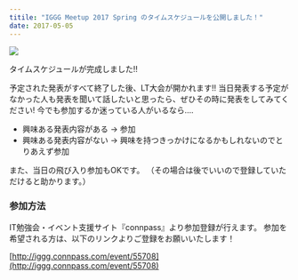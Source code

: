 ```yaml
---
titile: "IGGG Meetup 2017 Spring のタイムスケジュールを公開しました！"
date: 2017-05-05
---
```


[![](https://www.iggg.org/wp-content/uploads/2017/05/VptS6kAKKgOQOdy1493999294-300x169.png)](https://www.iggg.org/wp-content/uploads/2017/05/VptS6kAKKgOQOdy1493999294.png)

タイムスケジュールが完成しました!!

予定された発表がすべて終了した後、LT大会が開かれます!!
当日発表する予定がなかった人も発表を聞いて話したいと思ったら、ぜひその時に発表をしてみてください!
今でも参加するか迷っている人がいるなら….

* 興味ある発表内容がある -> 参加
* 興味ある発表内容がない -> 興味を持つきっかけになるかもしれないのでとりあえず参加

また、当日の飛び入り参加もOKです。
（その場合は後でいいので登録していただけると助かります。）

### 参加方法

IT勉強会・イベント支援サイト『connpass』より参加登録が行えます。
参加を希望される方は、以下のリンクよりご登録をお願いいたします！

[http://iggg.connpass.com/event/55708](http://iggg.connpass.com/event/55708)